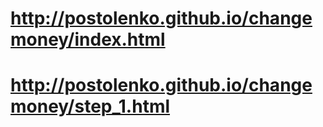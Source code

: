 # http://postolenko.github.io/changemoney/index.html
# http://postolenko.github.io/changemoney/step_1.html